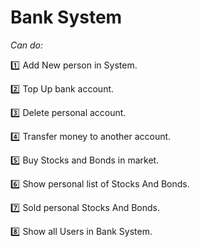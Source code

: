 # Bank System
_Can do:_

:one: Add New person in System.

:two: Top Up bank account.

:three: Delete personal account.

:four: Transfer money to another account.

:five: Buy Stocks and Bonds in market.

:six: Show personal list of Stocks And Bonds.

:seven: Sold personal Stocks And Bonds.

:eight: Show all Users in Bank System.
